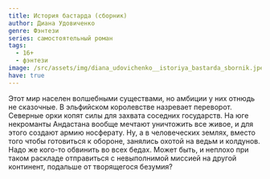```yaml
---
title: История бастарда (сборник)
author: Диана Удовиченко
genre: Фэнтези
series: самостоятельный роман
tags:
  - 16+
  - фэнтези
image: /src/assets/img/diana_udovichenko__istoriya_bastarda_sbornik.jpeg
have: true
---
```

Этот мир населен волшебными существами, но амбиции у них отнюдь не сказочные. В эльфийском королевстве назревает переворот. Северные орки копят силы для захвата соседних государств. На юге некроманты Андастана вообще мечтают уничтожить все живое, и для этого создают армию носферату. Ну, а в человеческих землях, вместо того чтобы готовиться к обороне, занялись охотой на ведьм и колдунов. Надо же кого-то обвинить во всех бедах. Может быть, и неплохо при таком раскладе отправиться с невыполнимой миссией на другой континент, подальше от творящегося безумия?
